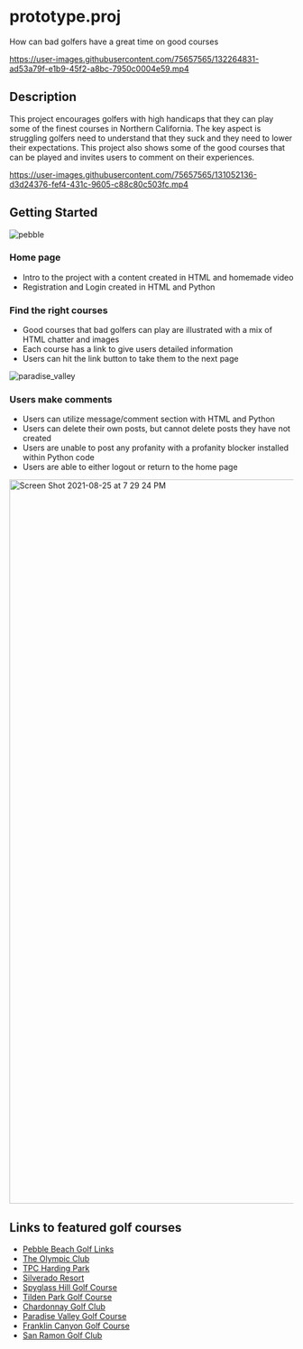 # prototype.proj
How can bad golfers have a great time on good courses

https://user-images.githubusercontent.com/75657565/132264831-ad53a79f-e1b9-45f2-a8bc-7950c0004e59.mp4


## Description

This project encourages golfers with high handicaps that they can play some of the finest courses in Northern California. The key aspect is struggling golfers need to understand that they suck and they need to lower their expectations. This project also shows some of the good courses that can be played and invites users to comment on their experiences.

https://user-images.githubusercontent.com/75657565/131052136-d3d24376-fef4-431c-9605-c88c80c503fc.mp4

## Getting Started
![pebble](https://user-images.githubusercontent.com/75657565/130887416-b777ac99-4f31-46ce-811d-f5664e055a59.jpg)

### Home page

* Intro to the project with a content created in HTML and homemade video
* Registration and Login created in HTML and Python


### Find the right courses

* Good courses that bad golfers can play are illustrated with a mix of HTML chatter and images
* Each course has a link to give users detailed information
* Users can hit the link button to take them to the next page

![paradise_valley](https://user-images.githubusercontent.com/75657565/130890032-1fdb6475-91a2-4e8b-ba71-60e437107f4b.jpg)


### Users make comments

* Users can utilize message/comment section with HTML and Python
* Users can delete their own posts, but cannot delete posts they have not created
* Users are unable to post any profanity with a profanity blocker installed within Python code
* Users are able to either logout or return to the home page

<img width="1284" alt="Screen Shot 2021-08-25 at 7 29 24 PM" src="https://user-images.githubusercontent.com/75657565/130890610-7b2b5c22-cc3b-428e-a0b5-92d1ed829c60.png">

## Links to featured golf courses

* [Pebble Beach Golf Links](https://www.pebblebeach.com/golf/pebble-beach-golf-links/)
* [The Olympic Club](https://www.olyclub.com/)
* [TPC Harding Park](https://tpc.com/hardingpark/)
* [Silverado Resort](https://www.silveradoresort.com/napa-valley-golf)
* [Spyglass Hill Golf Course](https://www.pebblebeach.com/golf/spyglass-hill-golf-course/)
* [Tilden Park Golf Course](https://www.tildenparkgc.com/)
* [Chardonnay Golf Club](http://www.chardonnaygolfclub.com/)
* [Paradise Valley Golf Course](https://www.fairfieldgolf.com/)
* [Franklin Canyon Golf Course](https://www.franklincanyongolf.com/)
* [San Ramon Golf Club](https://golfsanramon.com/)

